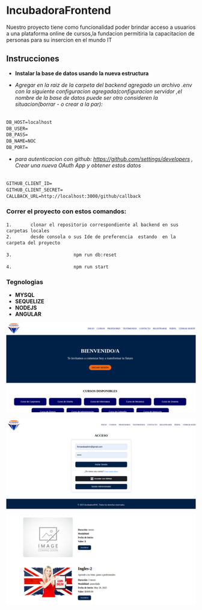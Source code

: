 # IncubadoraFrontend

Nuestro proyecto tiene como funcionalidad poder brindar acceso a usuarios a una plataforma online de cursos,la fundacion permitiria la capacitacion de personas para su insercion en el mundo IT 

## Instrucciones

* **Instalar la base de datos usando la nueva estructura**

* *Agregar en la raiz de la carpeta del backend agregado un archivo .env con la siguiente  configuracion  agregada(configuracion servidor ,el nombre de la base de datos puede ser otro consideren la situacion(borrar - o crear a la par):*

```Markdown

DB_HOST=localhost
DB_USER=
DB_PASS=
DB_NAME=NOC
DB_PORT=
```
 * *para autenticacion con github:   https://github.com/settings/developers  , Crear una nueva OAuth App y obtener estos datos*

```Markdown

GITHUB_CLIENT_ID=
GITHUB_CLIENT_SECRET=
CALLBACK_URL=http://localhost:3000/github/callback

```
###   Correr el proyecto con estos comandos:
    1.       clonar el repositorio correspondiente al backend en sus carpetas locales     
    2.       desde consola o sus Ide de preferencia  estando  en la carpeta del proyecto 
    
    3.                       npm run db:reset
    
    4.                       npm run start 

### Tegnologias
* **MYSQL**
* **SEQUELIZE**
* **NODEJS**
* **ANGULAR**







![Inicio](Img/inicio.png)


![Acceso](/Img/acceso.png)


![Inicio](Img/cursos.png)


